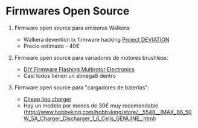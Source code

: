 # Firmwares Open Source

1. Firmware open source para emisoras Walkera:

    - Walkera devention tx firmware hacking [Project DEVIATION](http://www.deviationtx.com/)
    - Precio estimado - 40€

2. Firmware open source para variadores de motores brushless:

    - [DIY Firmware Flashing Multirotor Electronics](http://www.rcgroups.com/forums/showthread.php?t=1513678)
    - Casi todos tienen un atmega8 dentro


3. Firmware open source para "cargadores de baterías":

    - [Cheap lipo charger](https://github.com/stawel/cheali-charger)
    - Hay un modelo por menos de 30€ muy recomendable (http://www.hobbyking.com/hobbyking/store/__5548__IMAX_B6_50W_5A_Charger_Discharger_1_6_Cells_GENUINE_.html)

